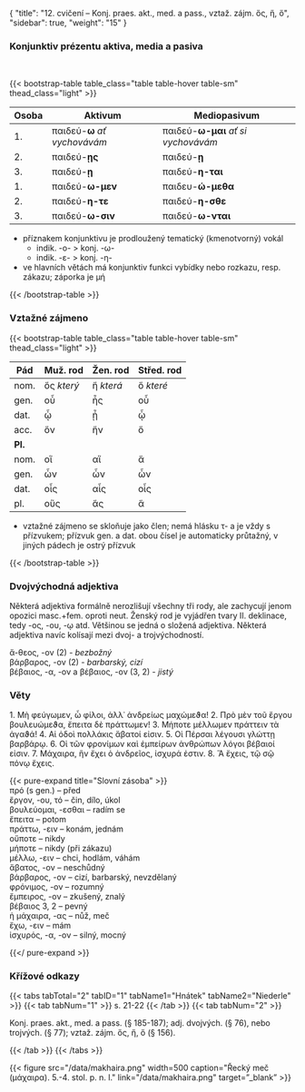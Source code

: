 {
    "title": "12. cvičení – Konj. praes. akt., med. a pass., vztaž. zájm. ὅς, ἥ, ὅ",
    "sidebar": true,
    "weight": "15"
}

### Konjunktiv prézentu aktiva, media a pasiva

</br>

{{< bootstrap-table table_class="table table-hover table-sm" thead_class="light" >}}

| Osoba | Aktivum                      | Mediopasivum                        |
| ----- | ---------------------------- | ----------------------------------- |
| 1.    | παιδεύ-**ω** *ať vychovávám* | παιδεύ-**ω-μαι** *ať si vychovávám* |
| 2.    | παιδεύ-**ῃς**                | παιδεύ-**ῃ**                        |
| 3.    | παιδεύ-**ῃ**                 | παιδεύ-**η-ται**                    |
| 1.    | παιδεύ-**ω-μεν**             | παιδευ-**ώ-μεθα**                   |
| 2.    | παιδεύ-**η-τε**              | παιδεύ-**η-σθε**                    |
| 3.    | παιδεύ-**ω-σιν**             | παιδεύ-**ω-νται**                   |

- příznakem konjunktivu je prodloužený tematický (kmenotvorný) vokál
  - indik. -ο- > konj. -ω-
  - indik. -ε- > konj. -η-
- ve hlavních větách má konjunktiv funkci vybídky nebo rozkazu, resp. zákazu; záporka je μή 

 {{< /bootstrap-table >}}



### Vztažné zájmeno

{{< bootstrap-table table_class="table table-hover table-sm" thead_class="light" >}}

| Pád     | Muž. rod   | Žen. rod  | Střed. rod |
| ------- | ---------- | --------- | ---------- |
| nom.    | ὅς *který* | ἥ *která* | ὅ *které*  |
| gen.    | οὗ         | ἧς        | οὗ         |
| dat.    | ᾧ          | ᾗ         | ᾧ          |
| acc.    | ὅν         | ἥν        | ὅ          |
| **Pl.** |            |           |            |
| nom.    | οἵ         | αἵ        | ἅ          |
| gen.    | ὧν         | ὧν        | ὧν         |
| dat.    | οἷς        | αἷς       | οἷς        |
| pl.     | οὕς        | ἅς        | ἅ          |

- vztažné zájmeno se skloňuje jako člen; nemá hlásku τ- a je vždy s přízvukem; přízvuk gen. a dat. obou čísel je automaticky průtažný, v jiných pádech je ostrý přízvuk

 {{< /bootstrap-table >}}



### Dvojvýchodná adjektiva

Některá adjektiva formálně nerozlišují všechny tři rody, ale zachycují jenom opozici masc.+fem. oproti neut.  Ženský rod je vyjádřen tvary II. deklinace, tedy  -ος, -ου, -ῳ atd. 
Většinou se jedná o složená adjektiva. Některá adjektiva navíc kolísají mezi dvoj- a trojvýchodností. 

ἄ-θεος, -ον (2) - *bezbožný*  
βάρβαρος, -ον (2) - *barbarský, cizí*  
βέβαιος, -α, -ον a βέβαιος, -ον (3, 2) - *jistý* 



### Věty

1\. Μὴ φεύγωμεν, ὦ φίλοι, ἀλλ᾽ ἀνδρείως μαχώμεϑα! 2. Πρὸ μὲν τοῦ ἔργου βουλευώμεϑα, ἔπειτα δὲ πράττωμεν! 3. Μήποτε μέλλωμεν πράττειν τὰ ἀγαϑά! 4. Αἱ ὁδοὶ πολλάκις ἄβατοί εἰσιν. 5. Οἱ Πέρσαι
λέγουσι γλώττῃ βαρβάρῳ. 6. Οἱ τῶν φρονίμων καὶ ἐμπείρων ἀνθρώπων λόγοι βέβαιοί εἰσιν. 7. Μάχαιρα, ἣν ἔχει ὁ ἀνδρεῖος, ἰσχυρά ἐστιν. 8. Ἅ ἔχεις, τῷ σῷ πόνῳ ἔχεις.

{{< pure-expand title="Slovní zásoba" >}}      
πρό (s gen.) – před  
ἔργον, -ου, τό – čin, dílo, úkol   
βουλεύομαι, -εσθαι – radím se   
ἔπειτα – potom   
πράττω, -ειν – konám, jednám  
οὔποτε – nikdy  
μήποτε – nikdy (při zákazu)  
μέλλω, -ειν – chci, hodlám, váhám  
ἄβατος, -ον – neschůdný   
βάρβαρος, -ον – cizí, barbarský, nevzdělaný   
φρόνιμος, -ον – rozumný   
ἔμπειρος, -ον – zkušený, znalý   
βέβαιος 3, 2 – pevný   
ἡ μάχαιρα, -ας – nůž, meč   
ἔχω, -ειν  – mám  
ἰσχυρός, -α, -ον – silný, mocný

{{</ pure-expand >}}





### Křížové odkazy

{{< tabs tabTotal="2" tabID="1" tabName1="Hnátek" tabName2="Niederle" >}}
{{< tab tabNum="1" >}}
s. 21-22
{{< /tab >}}
{{< tab tabNum="2" >}}

Konj. praes. akt., med. a pass. (§ 185-187); adj. dvojvých. (§ 76), nebo trojvých. (§ 77); vztaž. zájm. ὅς, ἥ, ὅ (§ 156). 

{{< /tab >}}
{{< /tabs >}}

{{< figure src="/data/makhaira.png" width=500 caption="Řecký meč (μάχαιρα). 5.-4. stol. p. n. l." link="/data/makhaira.png" target=”_blank” >}}